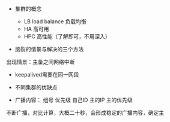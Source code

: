 - 集群的概念
  - LB load balance 负载均衡  
  - HA   高可用
  - HPC 高性能（了解即可，不用深入）


- 脑裂的情景与解决的三个方法

出现情景：主备之间网络中断


- keepalived需要在同一网段

- 不同集群的优缺点

- 广播内容：
组号
优先级
自己ID
主的IP
主的优先级

不断广播，对比计算，大概二十秒，会形成稳定的广播内容，确定主
